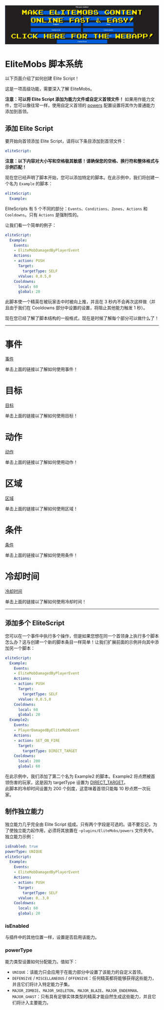 [![webapp_banner.jpg](../../../img/wiki/webapp_banner.jpg)](https://magmaguy.com/webapp/webapp.html)

# EliteMobs 脚本系统

以下页面介绍了如何创建 Elite Script！

这是一项高级功能，需要深入了解 EliteMobs。

**注意：可以将 Elite Script 添加为能力文件或自定义首领文件！** 如果用作能力文件，您可以像往常一样，使用自定义首领的 [powers]($language$/elitemobs/creating_bosses.md&section=powers) 配置设置将其作为普通能力添加到首领。

## 添加 Elite Script

要开始向首领添加 Elite Script，请将以下条目添加到首领文件：

```yml
eliteScript:
```

**注意：以下内容对大小写和空格极其敏感！请确保您的空格、换行符和整体格式与示例匹配！**

现在您已经声明了脚本开始，您可以添加特定的脚本。在此示例中，我们将创建一个名为 `Example` 的脚本：

```yml
eliteScript:
  Example:
```

EliteScripts 有 5 个不同的部分：`Events`、`Conditions`、`Zones`、`Actions` 和 `Cooldowns`。只有 `Actions` 是强制性的。

让我们看一个简单的例子：

```yml
eliteScript:
  Example:
    Events:
    - EliteMobDamagedByPlayerEvent
    Actions:
    - action: PUSH
      Target:
        targetType: SELF
      vValue: 0,0.5,0
    Cooldowns:
      local: 60
      global: 20
```

此脚本使一个精英在被玩家击中时被向上推，并且在 3 秒内不会再次这样做（并且由于我们在 Cooldowns 部分中设置的设置，将阻止其他能力触发 1 秒）。

现在您已经了解了脚本结构的一般格式，现在是时候了解每个部分可以做什么了！

----

# 事件

[事件]($language$/elitemobs/elitescript_events.md)

单击上面的链接以了解如何使用事件！

# 目标

[目标]($language$/elitemobs/elitescript_targets.md)

单击上面的链接以了解如何使用目标！

# 动作

[动作]($language$/elitemobs/elitescript_actions.md)

单击上面的链接以了解如何使用动作！

# 区域

[区域]($language$/elitemobs/elitescript_zones.md)

单击上面的链接以了解如何使用区域！

# 条件

[条件]($language$/elitemobs/elitescript_conditions.md)

单击上面的链接以了解如何使用条件！

# 冷却时间

[冷却时间]($language$/elitemobs/elitescript_cooldowns.md)

单击上面的链接以了解如何使用冷却时间！

----

## 添加多个 EliteScript

您可以在一个事件中执行多个操作，但是如果您想在同一个首领身上执行多个脚本怎么办？这与创建一个新的脚本条目一样简单！让我们扩展前面的示例并向其中添加另一个脚本：

```yml
eliteScript:
  Example:
    Events:
    - EliteMobDamagedByPlayerEvent
    Actions:
    - action: PUSH
      Target:
        targetType: SELF
      vValue: 0,0.5,0
    Cooldowns:
      local: 60
      global: 20
  Example2:
    Events:
    - PlayerDamagedByEliteMobEvent
    Actions:
    - action: SET_ON_FIRE
      Target:
        targetType: DIRECT_TARGET
    Cooldowns:
      local: 200
      global: 60
```
在此示例中，我们添加了第二个名为 Example2 的脚本。Example2 将点燃被首领伤害的玩家，这是因为 targetType 设置为 [DIRECT_TARGET]($language$/elitemobs/elitescript_targets.md&section=target-types)。</br>此脚本的冷却时间设置为 200 个刻度，这意味着首领只能每 10 秒点燃一次玩家。

## 制作独立能力

独立能力几乎完全由 Elite Script 组成。只有两个字段是可选的。请不要忘记，为了使独立能力起作用，必须将其放置在 `~plugins/EliteMobs/powers` 文件夹中。</br>独立能力示例：

```yml
isEnabled: true
powerType: UNIQUE
eliteScript:
  Example:
    Events:
    - EliteMobDamagedByPlayerEvent
    Actions:
    - action: PUSH
      Target:
        targetType: SELF
      vValue: 0,.3,0
    Cooldowns:
      local: 60
      global: 20
```

### isEnabled

与插件中的其他位置一样，设置是否启用该能力。

### powerType

能力类型设置如何分配能力。值如下：

- `UNIQUE`：该能力只会应用于在能力部分中设置了该能力的自定义首领。
- `DEFENSIVE` / `MISCELLANEOUS` / `OFFENSIVE`：任何精英都将能够获得这些能力，并且它们将计入特定能力子集。
- `MAJOR_ZOMBIE`、`MAJOR_SKELETON`、`MAJOR_BLAZE`、`MAJOR_ENDERMAN`、`MAJOR_GHAST`：只有具有足够实体类型的精英才能自然生成这些能力，并且它们将计入主要能力。
